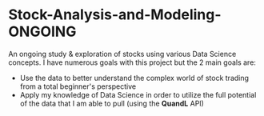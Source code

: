 # Stock-Analysis-and-Modeling-ONGOING
An ongoing study &amp; exploration of stocks using various Data Science concepts. I have numerous goals with this project but the 2 main goals are: 
- Use the data to better understand the complex world of stock trading from a total beginner's perspective
- Apply my knowledge of Data Science in order to utilize the full potential of the data that I am able to pull (using the **QuandL** API) 
